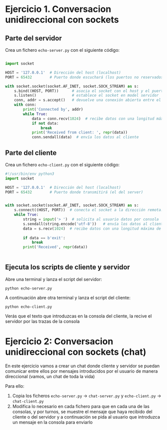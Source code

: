 # Ejercicio 1. Conversacion unidireccional con sockets

## Parte del servidor

Crea un fichero `echo-server.py` con el siguiente código:

```python

import socket

HOST = '127.0.0.1'  # Dirección del host (localhost)
PORT = 65432        # Puerto donde escuchará (los puertos no reservados son > 1023)

with socket.socket(socket.AF_INET, socket.SOCK_STREAM) as s:
    s.bind((HOST, PORT))      # asocia el socket con el host y el puerto
    s.listen()                # establece el socket en model servidor
    conn, addr = s.accept()   # devuelve una conexión abierta entre el servidor y el cliente, y la dirección del cliente
    with conn:
        print('Connected by', addr)
        while True:
            data = conn.recv(1024)  # recibe datos con una longitud máxima de 1024 bytes
            if not data:
                break
            print('Received from client: ', repr(data))
            conn.sendall(data)  # envía los datos al cliente
```

## Parte del cliente

Crea un fichero `echo-client.py` con el siguiente código:

```python
#!/usr/bin/env python3
import socket

HOST = '127.0.0.1'  # Dirección del host (localhost)
PORT = 65432        # Puerto donde transmitirá (el del server)


with socket.socket(socket.AF_INET, socket.SOCK_STREAM) as s:
    s.connect((HOST, PORT))  # conecta el socket a la dirección remota.
    while True:
        string = input('> ')  # solicita al usuario datos por consola
        s.sendall(string.encode('utf-8'))   # envía los datos al cliente
        data = s.recv(1024)  # recibe datos con una longitud máxima de 1024 bytes
        
        if data == b'exit':
            break
        print('Received', repr(data))    
        
```

## Ejecuta los scripts de cliente y servidor

Abre una terminal y lanza el script del servidor:
```
python echo-server.py
````

A continuación abre otra terminal y lanza el script del cliente:
```
python echo-client.py
```

Verás que el texto que introduzcas en la consola del cliente, la recive el servidor por las trazas de la consola

# Ejercicio 2: Conversacion unidireccional con sockets (chat)

En este ejercicio vamos a crear un chat donde cliente y servidor se puedan comunicar entre ellos por mensajes introducidos por el usuario de manera direccional (vamos, un chat de toda la vida)

Para ello:
1. Copia los ficheros `echo-server.py` -> `chat-server.py` y `echo-client.py` -> `chat-client.py`
2. Modifica lo necesario en cada fichero para que en cada una de las consolas, y por turnos, se muestre el mensaje que haya recibido del cliente o del servidor y a continuación se pida al usuario que introduzca un mensaje en la consola para enviarlo 
